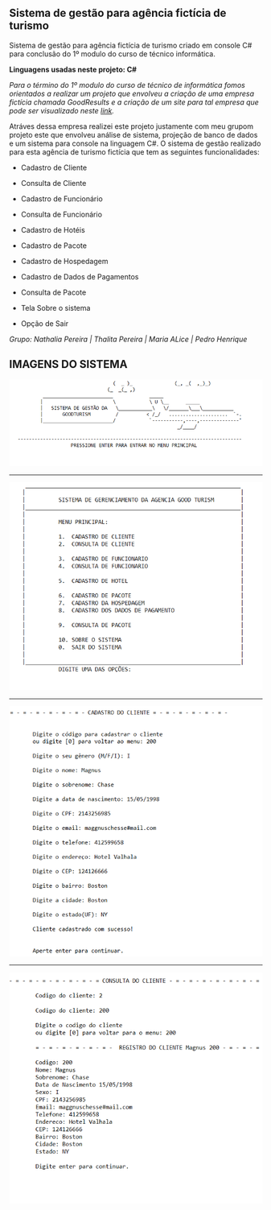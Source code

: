 ## Sistema de gestão para agência fictícia de turismo

Sistema de gestão para agência fictícia de turismo criado em console C# para conclusão do 1º modulo do curso de técnico informática.

**Linguagens usadas neste projeto: C#**

*Para o término do 1º modulo do curso de técnico de informática fomos orientados a realizar um projeto que envolveu a criação de uma empresa fictícia chamada GoodResults e a criação de um site para tal empresa que pode ser visualizado neste [link](https://esteves-esta.github.io).*

Atráves dessa empresa realizei este projeto justamente com meu grupom projeto este que envolveu análise de sistema, projeção de banco de dados e um sistema para console na linguagem C#. O sistema de gestão realizado para esta agência de turismo fictícia que tem as seguintes funcionalidades:

+ Cadastro de Cliente
- Consulta de Cliente

- Cadastro de Funcionário
- Consulta de Funcionário

- Cadastro de Hotéis

- Cadastro de Pacote
- Cadastro de Hospedagem
- Cadastro de Dados de Pagamentos

- Consulta de Pacote

- Tela Sobre o sistema
- Opção de Sair


*Grupo: Nathalia Pereira | Thalita Pereira | Maria ALice | Pedro Henrique*



## IMAGENS DO SISTEMA

![Tela Inicial](https://github.com/esteves-esta/sistema-gestao-goodturism/blob/master/TELA1.PNG "Tela Inicial")

---
![Tela de Menu](https://github.com/esteves-esta/sistema-gestao-goodturism/blob/master/TELA2%20MENU.PNG "Tela de menu")

---
![Exemplo de Cadastro](https://github.com/esteves-esta/sistema-gestao-goodturism/blob/master/TELA3%20EXEMPLO%20DE%20CADASTRO.PNG "Tela de Cadastro de Cliente")

---
![Exemplo de Consulta](https://github.com/esteves-esta/sistema-gestao-goodturism/blob/master/TELA4%20EXEMPLO%20DE%20CONSULTA.PNG "Tela de Consultade Cliente")

